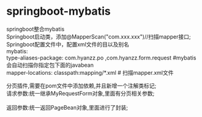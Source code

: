 # springboot-mybatis
springboot整合mybatis<br>
Springboot启动类，添加@MapperScan("com.xxx.xxx")//扫描mapper接口;<br>
Springboot配置文件中，配置xml文件的目以及别名<br>
  mybatis:<br>
    type-aliases-package: com.hyanzz.po ,com.hyanzz.form.request #mybatis会自动扫描你指定包下面的javabean<br>
    mapper-locations: classpath:mapping/*.xml  # 扫描mapper.xml文件<br>

分页插件,需要在pom文件中添加依赖,并且新增一个注解类标记;<br>
请求参数:统一继承MyRequestForm对象,里面有分页相关参数;<br><br>
返回参数:统一返回PageBean对象,里面进行了封装;<br>
